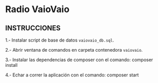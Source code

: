 # Radio VaioVaio

## INSTRUCCIONES

1.- Instalar script de base de datos `vaiovaio_db.sql`.

2.- Abrir ventana de comandos en carpeta contenedora `vaiovaio`.

3.- Instalar las dependencias de composer con el comando:
	composer install

4.- Echar a correr la aplicación con el comando:
	composer start
